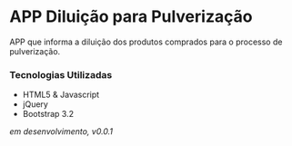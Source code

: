 # APP Diluição para Pulverização

APP que informa a diluição dos produtos comprados para o processo de pulverização.


### Tecnologias Utilizadas
* HTML5 & Javascript
* jQuery
* Bootstrap 3.2


*em desenvolvimento, v0.0.1*
